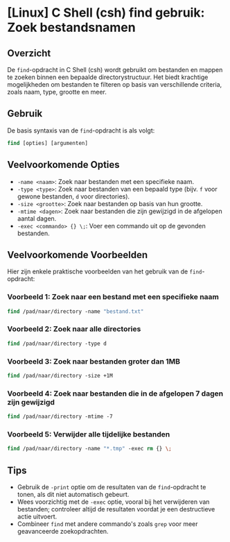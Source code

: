# [Linux] C Shell (csh) find gebruik: Zoek bestandsnamen

## Overzicht
De `find`-opdracht in C Shell (csh) wordt gebruikt om bestanden en mappen te zoeken binnen een bepaalde directorystructuur. Het biedt krachtige mogelijkheden om bestanden te filteren op basis van verschillende criteria, zoals naam, type, grootte en meer.

## Gebruik
De basis syntaxis van de `find`-opdracht is als volgt:

```csh
find [opties] [argumenten]
```

## Veelvoorkomende Opties
- `-name <naam>`: Zoek naar bestanden met een specifieke naam.
- `-type <type>`: Zoek naar bestanden van een bepaald type (bijv. `f` voor gewone bestanden, `d` voor directories).
- `-size <grootte>`: Zoek naar bestanden op basis van hun grootte.
- `-mtime <dagen>`: Zoek naar bestanden die zijn gewijzigd in de afgelopen aantal dagen.
- `-exec <commando> {} \;`: Voer een commando uit op de gevonden bestanden.

## Veelvoorkomende Voorbeelden
Hier zijn enkele praktische voorbeelden van het gebruik van de `find`-opdracht:

### Voorbeeld 1: Zoek naar een bestand met een specifieke naam
```csh
find /pad/naar/directory -name "bestand.txt"
```

### Voorbeeld 2: Zoek naar alle directories
```csh
find /pad/naar/directory -type d
```

### Voorbeeld 3: Zoek naar bestanden groter dan 1MB
```csh
find /pad/naar/directory -size +1M
```

### Voorbeeld 4: Zoek naar bestanden die in de afgelopen 7 dagen zijn gewijzigd
```csh
find /pad/naar/directory -mtime -7
```

### Voorbeeld 5: Verwijder alle tijdelijke bestanden
```csh
find /pad/naar/directory -name "*.tmp" -exec rm {} \;
```

## Tips
- Gebruik de `-print` optie om de resultaten van de `find`-opdracht te tonen, als dit niet automatisch gebeurt.
- Wees voorzichtig met de `-exec` optie, vooral bij het verwijderen van bestanden; controleer altijd de resultaten voordat je een destructieve actie uitvoert.
- Combineer `find` met andere commando's zoals `grep` voor meer geavanceerde zoekopdrachten.